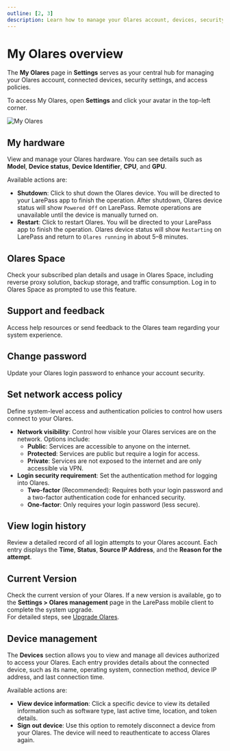 ```yaml
---
outline: [2, 3]
description: Learn how to manage your Olares account, devices, security settings, and network access policies in My Olares.
---
```


# My Olares overview

The **My Olares** page in **Settings** serves as your central hub for managing your Olares account, connected devices, security settings, and access policies.

To access My Olares, open **Settings** and click your avatar in the top-left corner.

![My Olares](/images/manual/olares/my-olares.png#bordered)

## My hardware

View and manage your Olares hardware. You can see details such as **Model**, **Device status**, **Device Identifier**, **CPU**, and **GPU**.

Available actions are:

* **Shutdown**: Click to shut down the Olares device. You will be directed to your LarePass app to finish the operation. After shutdown, Olares device status will show `Powered Off` on LarePass. Remote operations are unavailable until the device is manually turned on.
* **Restart**: Click to restart Olares. You will be directed to your LarePass app to finish the operation. Olares device status will show `Restarting` on LarePass and return to `Olares running` in about 5–8 minutes.

## Olares Space

Check your subscribed plan details and usage in Olares Space, including reverse proxy solution, backup storage, and traffic consumption. Log in to Olares Space as prompted to use this feature.

## Support and feedback

Access help resources or send feedback to the Olares team regarding your system experience.

## Change password

Update your Olares login password to enhance your account security.

## Set network access policy

Define system-level access and authentication policies to control how users connect to your Olares.

* **Network visibility**: Control how visible your Olares services are on the network. Options include:
  * **Public**: Services are accessible to anyone on the internet.
  * **Protected**: Services are public but require a login for access.
  * **Private**: Services are not exposed to the internet and are only accessible via VPN.
* **Login security requirement**: Set the authentication method for logging into Olares.
  * **Two-factor** (Recommended): Requires both your login password and a two-factor authentication code for enhanced security.
  * **One-factor**: Only requires your login password (less secure).

## View login history

Review a detailed record of all login attempts to your Olares account. Each entry displays the **Time**, **Status**, **Source IP Address**, and the **Reason for the attempt**.

## Current Version

Check the current version of your Olares. If a new version is available, go to the **Settings > Olares management** page in the LarePass mobile client to complete the system upgrade.  
For detailed steps, see [Upgrade Olares](../../larepass/manage-olares.md#upgrade-olares).

## Device management

The **Devices** section allows you to view and manage all devices authorized to access your Olares. Each entry provides details about the connected device, such as its name, operating system, connection method, device IP address, and last connection time.

Available actions are:

* **View device information**: Click a specific device to view its detailed information such as software type, last active time, location, and token details.
* **Sign out device**: Use this option to remotely disconnect a device from your Olares. The device will need to reauthenticate to access Olares again.
